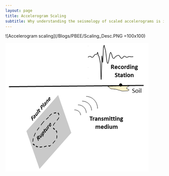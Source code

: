 ```yaml
---
layout: page
title: Accelerogram Scaling
subtitle: Why understanding the seismology of scaled accelerograms is important for Earthquake Engineering?
---
```


![Accelerogram scaling](/Blogs/PBEE/Scaling_Desc.PNG =100x100)

![Schematic of Earthquakes](/Blogs/PBEE/Schem_Easy1.png)

